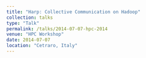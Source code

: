 ```yaml
---
title: "Harp: Collective Communication on Hadoop"
collection: talks
type: "Talk"
permalink: /talks/2014-07-07-hpc-2014
venue: "HPC Workshop"
date: 2014-07-07
location: "Cetraro, Italy"
---
```

